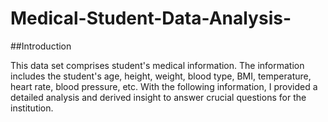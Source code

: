 # Medical-Student-Data-Analysis-

##Introduction 

This data set comprises student's medical information. The information includes the student's age, height, weight, blood type, BMI, temperature, heart rate, blood pressure, etc. With the following information, I provided a detailed analysis and derived insight to answer crucial questions for the institution. 
